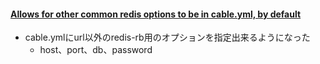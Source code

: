 #### [Allows for other common redis options to be in cable.yml, by default](https://github.com/rails/rails/pull/29528)

* cable.ymlにurl以外のredis-rb用のオプションを指定出来るようになった
  * host、port、db、password

